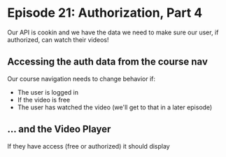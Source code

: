 # Episode 21: Authorization, Part 4
Our API is cookin and we have the data we need to make sure our user, if authorized, can watch their videos!

## Accessing the auth data from the course nav
Our course navigation needs to change behavior if:

 - The user is logged in
 - If the video is free
 - The user has watched the video (we'll get to that in a later episode)

## ... and the Video Player
If they have access (free or authorized) it should display
